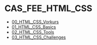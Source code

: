 # CAS_FEE_HTML_CSS

* [00_HTML_CSS_Vorkurs](./00_HTML_CSS_Vorkurs/README.md)
* [01_HTML_CSS_Basics](./01_HTML_CSS_Basics/README.md)
* [02_HTML_CSS_Tools](./02_HTML_CSS_Tools/README.md)
* [03_HTML_CSS_Challenges](./03_HTML_CSS_Challenges/README.md)